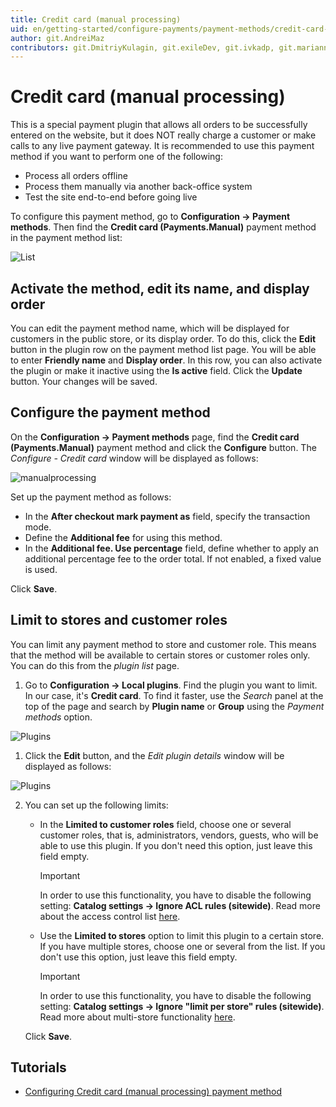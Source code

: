 ```yaml
---
title: Credit card (manual processing)
uid: en/getting-started/configure-payments/payment-methods/credit-card-manual-processing
author: git.AndreiMaz
contributors: git.DmitriyKulagin, git.exileDev, git.ivkadp, git.mariannk
---
```


# Credit card (manual processing)

This is a special payment plugin that allows all orders to be successfully entered on the website, but it does NOT really charge a customer or make calls to any live payment gateway. It is recommended to use this payment method if you want to perform one of the following:

* Process all orders offline
* Process them manually via another back-office system
* Test the site end-to-end before going live

To configure this payment method, go to **Configuration → Payment methods**. Then find the **Credit card (Payments.Manual)** payment method in the payment method list:

![List](_static/credit-card-manual-processing/list.jpg)

## Activate the method, edit its name, and display order

You can edit the payment method name, which will be displayed for customers in the public store, or its display order. To do this, click the **Edit** button in the plugin row on the payment method list page. You will be able to enter **Friendly name** and **Display order**. In this row, you can also activate the plugin or make it inactive using the **Is active** field. Click the **Update** button. Your changes will be saved.

## Configure the payment method

On the **Configuration → Payment methods** page, find the **Credit card (Payments.Manual)** payment method and click the **Configure** button. The *Configure - Credit card* window will be displayed as follows:

![manualprocessing](_static/credit-card-manual-processing/manualprocessing.png)

Set up the payment method as follows:

* In the **After checkout mark payment as** field, specify the transaction mode.
* Define the **Additional fee** for using this method.
* In the **Additional fee. Use percentage** field, define whether to apply an additional percentage fee to the order total. If not enabled, a fixed value is used.

Click **Save**.

## Limit to stores and customer roles

You can limit any payment method to store and customer role. This means that the method will be available to certain stores or customer roles only. You can do this from the *plugin list* page.

1. Go to **Configuration → Local plugins**. Find the plugin you want to limit. In our case, it's **Credit card**. To find it faster, use the *Search* panel at the top of the page and search by **Plugin name** or **Group** using the *Payment methods* option.

![Plugins](_static/credit-card-manual-processing/plugin.jpg)

1. Click the **Edit** button, and the *Edit plugin details* window will be displayed as follows:

![Plugins](_static/credit-card-manual-processing/edit.jpg)

2. You can set up the following limits:

	* In the **Limited to customer roles** field, choose one or several customer roles, that is, administrators, vendors, guests, who will be able to use this plugin. If you don't need this option, just leave this field empty.

		> [!Important]
		> In order to use this functionality, you have to disable the following setting: **Catalog settings → Ignore ACL rules (sitewide)**. Read more about the access control list [here](xref:en/running-your-store/customer-management/access-control-list).

	* Use the **Limited to stores** option to limit this plugin to a certain store. If you have multiple stores, choose one or several from the list. If you don't use this option, just leave this field empty.

		> [!Important]
		> In order to use this functionality, you have to disable the following setting: **Catalog settings → Ignore "limit per store" rules (sitewide)**. Read more about multi-store functionality [here](xref:en/getting-started/advanced-configuration/multi-store).

	Click **Save**.

## Tutorials

* [Configuring Credit card (manual processing) payment method](https://www.youtube.com/watch?v=dN2q27dKvUU)
